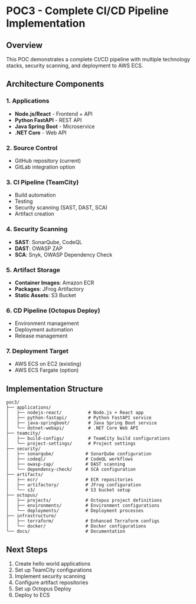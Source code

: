 # POC3 - Complete CI/CD Pipeline Implementation

## Overview
This POC demonstrates a complete CI/CD pipeline with multiple technology stacks, security scanning, and deployment to AWS ECS.

## Architecture Components

### 1. Applications
- **Node.js/React** - Frontend + API
- **Python FastAPI** - REST API  
- **Java Spring Boot** - Microservice
- **.NET Core** - Web API

### 2. Source Control
- GitHub repository (current)
- GitLab integration option

### 3. CI Pipeline (TeamCity)
- Build automation
- Testing
- Security scanning (SAST, DAST, SCA)
- Artifact creation

### 4. Security Scanning
- **SAST**: SonarQube, CodeQL
- **DAST**: OWASP ZAP
- **SCA**: Snyk, OWASP Dependency Check

### 5. Artifact Storage
- **Container Images**: Amazon ECR
- **Packages**: JFrog Artifactory
- **Static Assets**: S3 Bucket

### 6. CD Pipeline (Octopus Deploy)
- Environment management
- Deployment automation
- Release management

### 7. Deployment Target
- AWS ECS on EC2 (existing)
- AWS ECS Fargate (option)

## Implementation Structure

```
poc3/
├── applications/
│   ├── nodejs-react/          # Node.js + React app
│   ├── python-fastapi/        # Python FastAPI service
│   ├── java-springboot/       # Java Spring Boot service
│   └── dotnet-webapi/         # .NET Core Web API
├── teamcity/
│   ├── build-configs/         # TeamCity build configurations
│   └── project-settings/      # Project settings
├── security/
│   ├── sonarqube/            # SonarQube configuration
│   ├── codeql/               # CodeQL workflows
│   ├── owasp-zap/            # DAST scanning
│   └── dependency-check/     # SCA configuration
├── artifacts/
│   ├── ecr/                  # ECR repositories
│   ├── artifactory/          # JFrog configuration
│   └── s3/                   # S3 bucket setup
├── octopus/
│   ├── projects/             # Octopus project definitions
│   ├── environments/         # Environment configurations
│   └── deployments/          # Deployment processes
├── infrastructure/
│   ├── terraform/            # Enhanced Terraform configs
│   └── docker/               # Docker configurations
└── docs/                     # Documentation
```

## Next Steps
1. Create hello world applications
2. Set up TeamCity configurations
3. Implement security scanning
4. Configure artifact repositories
5. Set up Octopus Deploy
6. Deploy to ECS